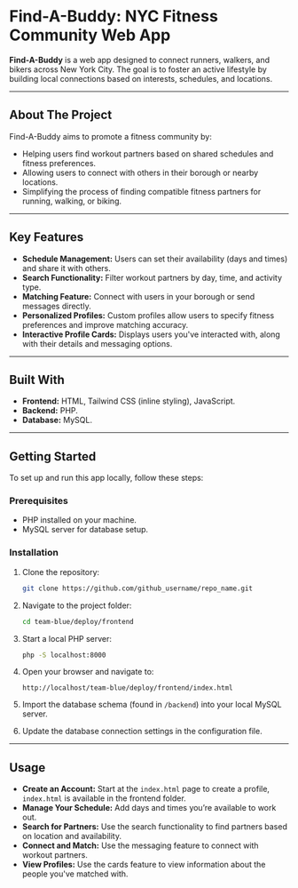 # Find-A-Buddy: NYC Fitness Community Web App

**Find-A-Buddy** is a web app designed to connect runners, walkers, and bikers across New York City. The goal is to foster an active lifestyle by building local connections based on interests, schedules, and locations.

---

## About The Project

Find-A-Buddy aims to promote a fitness community by:
- Helping users find workout partners based on shared schedules and fitness preferences.
- Allowing users to connect with others in their borough or nearby locations.
- Simplifying the process of finding compatible fitness partners for running, walking, or biking.

---

## Key Features

- **Schedule Management:** Users can set their availability (days and times) and share it with others.
- **Search Functionality:** Filter workout partners by day, time, and activity type.
- **Matching Feature:** Connect with users in your borough or send messages directly.
- **Personalized Profiles:** Custom profiles allow users to specify fitness preferences and improve matching accuracy.
- **Interactive Profile Cards:** Displays users you've interacted with, along with their details and messaging options.

---

## Built With

- **Frontend:** HTML, Tailwind CSS (inline styling), JavaScript.
- **Backend:** PHP.
- **Database:** MySQL.

---

## Getting Started

To set up and run this app locally, follow these steps:

### Prerequisites
- PHP installed on your machine.
- MySQL server for database setup.

### Installation

1. Clone the repository:
   ```sh
   git clone https://github.com/github_username/repo_name.git
   ```

2. Navigate to the project folder:
   ```sh
   cd team-blue/deploy/frontend
   ```

3. Start a local PHP server:
   ```sh
   php -S localhost:8000
   ```

4. Open your browser and navigate to:
   ```
   http://localhost/team-blue/deploy/frontend/index.html
   ```

5. Import the database schema (found in `/backend`) into your local MySQL server.

6. Update the database connection settings in the configuration file.

---

## Usage

- **Create an Account:** Start at the `index.html` page to create a profile, `index.html` is available in the frontend folder.
- **Manage Your Schedule:** Add days and times you’re available to work out.
- **Search for Partners:** Use the search functionality to find partners based on location and availability.
- **Connect and Match:** Use the messaging feature to connect with workout partners.
- **View Profiles:** Use the cards feature to view information about the people you've matched with.

